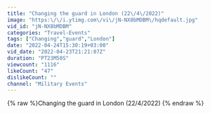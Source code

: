 ```yaml
---
title: "Changing the guard in London (22\/4\/2022)"
image: "https:\/\/i.ytimg.com\/vi\/jN-NX8bMDBM\/hqdefault.jpg"
vid_id: "jN-NX8bMDBM"
categories: "Travel-Events"
tags: ["Changing","guard","London"]
date: "2022-04-24T15:30:19+03:00"
vid_date: "2022-04-23T21:21:07Z"
duration: "PT23M50S"
viewcount: "1116"
likeCount: "47"
dislikeCount: ""
channel: "Military Events"
---
```

{% raw %}Changing the guard in London (22/4/2022) {% endraw %}
